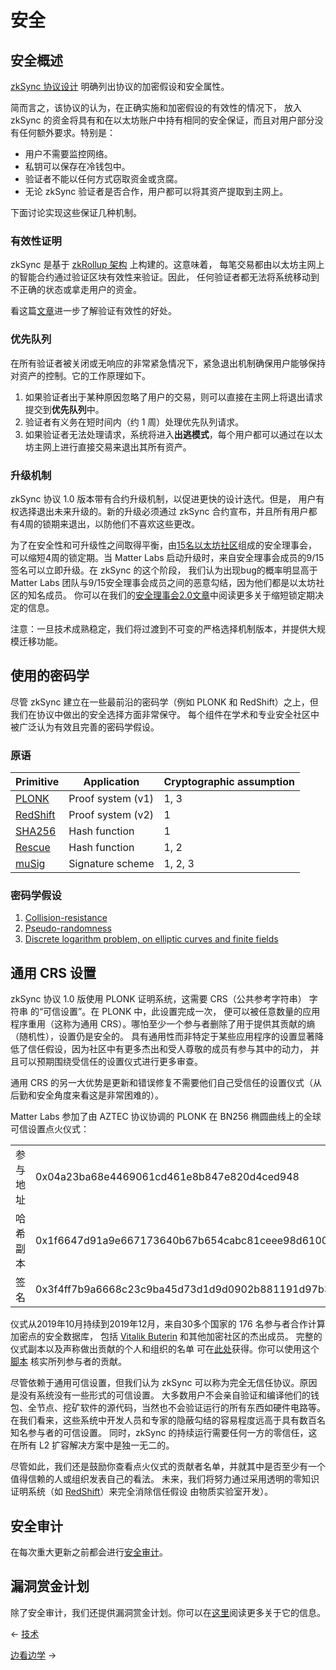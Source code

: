 # 安全


## 安全概述

[zkSync 协议设计](https://github.com/matter-labs/zksync/blob/f59e154865374bdc0f5ded2e2604dac599cb75ee/docs/protocol.md)
明确列出协议的加密假设和安全属性。

简而言之，该协议的认为，在正确实施和加密假设的有效性的情况下， 放入 zkSync
的资金将具有和在以太坊账户中持有相同的安全保证，而且对用户部分没有任何额外要求。特别是：

- 用户不需要监控网络。
- 私钥可以保存在冷钱包中。
- 验证者不能以任何方式窃取资金或贪腐。 
- 无论 zkSync 验证者是否合作，用户都可以将其资产提取到主网上。

下面讨论实现这些保证几种机制。

### 有效性证明

zkSync 是基于 [zkRollup 架构](./技术.md#ZKrollup架构) 上构建的。这意味着，
每笔交易都由以太坊主网上的智能合约通过验​​证区块有效性来验证。因此，
任何验证者都无法将系统移动到不正确的状态或拿走用户的资金。

看这篇[文章](https://medium.com/starkware/validity-proofs-vs-fraud-proofs-4ef8b4d3d87a)进一步了解验证有效性的好处。


### 优先队列

在所有验证者被关闭或无响应的非常紧急情况下，紧急退出机制确保用户能够保持对资产的控制。它的工作原理如下。
  
1. 如果验证者出于某种原因忽略了用户的交易，则可以直接在主网上将退出请求提交到**优先队列**中。
2. 验证者有义务在短时间内（约 1 周）处理优先队列请求。
3. 如果验证者无法处理请求，系统将进入**出逃模式**，每个用户都可以通过在以太坊主网上进行直接交易来退出其所有资产。

### 升级机制

zkSync 协议 1.0 版本带有合约升级机制，以促进更快的设计迭代。但是，
用户有权选择退出未来升级的。新的升级必须通过 zkSync
合约宣布，并且所有用户都有4周的锁期来退出，以防他们不喜欢这些更改。

为了在安全性和可升级性之间取得平衡，由[15名以太坊社区](https://miro.medium.com/max/1400/1*3O6eotp6AMWS3WADhS00Yg.png)组成的安全理事会，
可以缩短4周的锁定期。当 Matter Labs
启动升级时，来自安全理事会成员的9/15签名可以立即升级。在 zkSync 的这个阶段，
我们认为出现bug的概率明显高于 Matter Labs
团队与9/15安全理事会成员之间的恶意勾结，因为他们都是以太坊社区的知名成员。
你可以在我们的[安全理事会2.0文章](https://blog.matter-labs.io/security-council-2-0-2337a555f17a)中阅读更多关于缩短锁定期决定的信息。

注意：一旦技术成熟稳定，我们将过渡到不可变的严格选择机制版本，并提供大规模迁移功能。


## 使用的密码学

尽管 zkSync 建立在一些最前沿的密码学（例如 PLONK 和
RedShift）之上，但我们在协议中做出的安全选择方面非常保守。
每个组件在学术和专业安全社区中被广泛认为有效且完善的密码学假设。

### 原语

| Primitive                                      | Application       | Cryptographic assumption |
| ---------------------------------------------- | ----------------- | ------------------------ |
| [PLONK](https://eprint.iacr.org/2019/953)      | Proof system (v1) | 1, 3                     |
| [RedShift](https://eprint.iacr.org/2019/1400)  | Proof system (v2) | 1                        |
| [SHA256](https://en.wikipedia.org/wiki/SHA-2)  | Hash function     | 1                        |
| [Rescue](https://eprint.iacr.org/2019/426.pdf) | Hash function     | 1, 2                     |
| [muSig](https://eprint.iacr.org/2018/068)      | Signature scheme  | 1, 2, 3                  |

### 密码学假设

1. [Collision-resistance](https://en.wikipedia.org/wiki/Collision_resistance)
2. [Pseudo-randomness](https://en.wikipedia.org/wiki/Pseudorandomness)
3. [Discrete logarithm problem, on elliptic curves and finite fields](https://en.wikipedia.org/wiki/Discrete_logarithm#Cryptography)

## 通用 CRS 设置

zkSync 协议 1.0 版使用 PLONK 证明系统，这需要 CRS（公共参考字符串） 字符串
的“可信设置”。在 PLONK 中，此设置完成一次，
便可以被任意数量的应用程序重用（这称为通用
CRS）。哪怕至少一个参与者删除了用于提供其贡献的熵（随机性），设置仍是安全的。
具有通用性而非特定于某些应用程序的设置显著降低了信任假设，因为社区中有更多杰出和受人尊敬的成员有参与其中的动力，
并且可以预期围绕受信任的设置仪式进行更多审查。

通用 CRS 的另一大优势是更新和错误修复不需要他们自己受信任的设置仪式（从后勤和安全角度来看这是非常困难的）。

Matter Labs 参加了由 AZTEC 协议协调的 PLONK 在 BN256 椭圆曲线上的全球可信设置点火仪式：


<table>
<tr>
    <td>参与地址</td>
    <td>0x04a23ba68e4469061cd461e8b847e820d4ced948</td>
</tr>
<tr>
    <td>哈希副本</td>
    <td>0x1f6647d91a9e667173640b67b654cabc81ceee98d6100f259788afb34a3fc529</td>
</tr>
<tr>
    <td>签名</td>
    <td>0x3f4ff7b9a6668c23c9ba45d73d1d9d0902b881191d97b307969b63f52296f2326d437ea04dd67a2ebe57a691025d7d31bb0dae88e8023a0d9b15ad599c3eb9351b</td>
</tr>

</table>

仪式从2019年10月持续到2019年12月，来自30多个国家的 176
名参与者合作计算加密点的安全数据库， 包括
[Vitalik Buterin](https://twitter.com/VitalikButerin/status/1225856246307311616)
和其他加密社区的杰出成员。 完整的仪式副本以及声称做出贡献的个人和组织的名单
可在[此处](https://ignition.aztecprotocol.com/)获得。你可以使用这个[脚本](https://github.com/matter-labs/ignition-verification)
核实所列参与者的贡献。

尽管依赖于通用可信设置，但我们认为 zkSync
可以称为完全无信任协议。原因是没有系统没有一些形式的可信设置。
大多数用户不会亲自验证和编译他们的钱包、全节点、挖矿软件的源代码，当然也不会验证运行的所有东西如硬件电路等。
在我们看来，这些系统中开发人员和专家的隐蔽勾结的容易程度远高于具有数百名知名参与者的可信设置。
同时，zkSync 的持续运行需要任何一方的零信任，这在所有 L2
扩容解决方案中是独一无二的。

尽管如此，我们还是鼓励你查看点火仪式的贡献者名单，并就其中是否至少有一个值得信赖的人或组织发表自己的看法。
未来，我们将努力通过采用透明的零知识证明系统（如 [RedShift](https://eprint.iacr.org/2019/1400)）来完全消除信任假设
由物质实验室开发）。


## 安全审计

在每次重大更新之前都会进行[安全审计](https://docs.zksync.io/updates/security-audits.html)。

## 漏洞赏金计划

除了安全审计，我们还提供漏洞赏金计划。你可以在[这里](https://docs.zksync.io/dev/security/bug-bounty)阅读更多关于它的信息。



← [技术](./技术.md) 

[边看边学](./边看边学.md) →